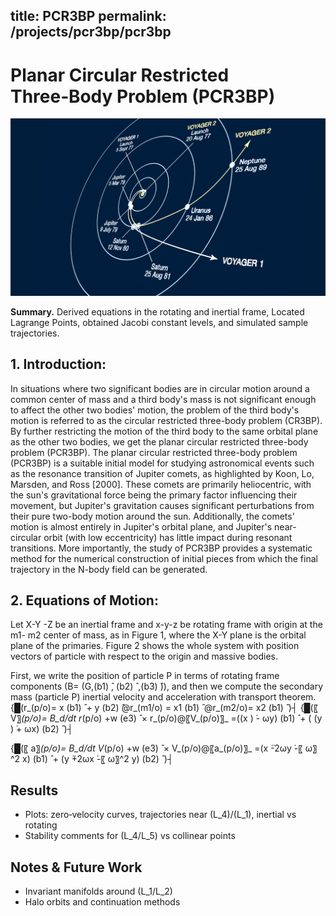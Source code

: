 title: PCR3BP
permalink: /projects/pcr3bp/pcr3bp
---

<link rel="stylesheet" href="/assets/css/style.css">

# Planar Circular Restricted Three‑Body Problem (PCR3BP)

![Hero](/assets/images/PCR3BD.png)

**Summary.** Derived equations in the rotating and inertial frame, Located Lagrange Points,  obtained Jacobi constant levels, and simulated sample trajectories.

## 1.	Introduction:
   In situations where two significant bodies are in circular motion around a common center of mass and a third body's mass is not significant enough to affect the other two bodies' motion, the problem of the third body's motion is referred to as the circular restricted three-body problem (CR3BP). By further restricting the motion of the third body to the same orbital plane as the other two bodies, we get the planar circular restricted three-body problem (PCR3BP).
  The planar circular restricted three-body problem (PCR3BP) is a suitable initial model for studying astronomical events such as the resonance transition of Jupiter comets, as highlighted by Koon, Lo, Marsden, and Ross [2000]. These comets are primarily heliocentric, with the sun's gravitational force being the primary factor influencing their movement, but Jupiter's gravitation causes significant perturbations from their pure two-body motion around the sun. Additionally, the comets' motion is almost entirely in Jupiter's orbital plane, and Jupiter's near-circular orbit (with low eccentricity) has little impact during resonant transitions. More importantly, the study of PCR3BP provides a systematic method for the numerical construction of initial pieces from which the final trajectory in the N-body field can be generated.


## 2.	Equations of Motion:
Let X-Y -Z be an inertial frame and x-y-z be rotating frame with origin at the m1- m2 center of mass, as in Figure 1, where the X-Y plane is the orbital plane of the primaries. Figure 2 shows the whole system with position vectors of particle with respect to the origin and massive bodies. 

First, we write the position of particle P in terms of rotating frame components (B= (G,(b1) ̂, (b2) ̂  ,(b3) ̂)), and then we compute the secondary mass (particle P) inertial velocity and acceleration with transport theorem. 
{█(r_(p/o)= x (b1) ̂  + y  (b2) ̂@r_(m1\/o)  = x1  (b1) ̂   @r_(m2/o)= x2  (b1) ̂  )┤  		                               {█(〖 V〗_(p/o)= B_d/dt  r_(p/o)  +w (e3) ̂  × r_(p/o)@〖V_(p/o)〗_ =((x ) ̇- ωy) (b1) ̂  + ( (y ) ̇+ ωx) (b2) ̂ )┤
						
{█(〖 a〗_(p/o)= B_d/dt  V_(p/o)  +w (e3) ̂  × V_(p/o)@〖a_(p/o)〗_ =(x ̈-2ωy ̇-〖 ω〗^2 x) (b1) ̂  + (y ̈+2ωx ̇-〖 ω〗^2 y) (b2) ̂ )┤


## Results
- Plots: zero‑velocity curves, trajectories near \(L_4\)/\(L_1\), inertial vs rotating
- Stability comments for \(L_4/L_5\) vs collinear points

## Notes & Future Work
- Invariant manifolds around \(L_1/L_2\)
- Halo orbits and continuation methods
